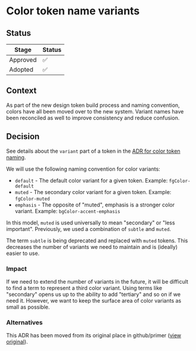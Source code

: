 # Color token name variants

## Status

| Stage    | Status      |
| -------- | ----------- |
| Approved | ✅ |
| Adopted  | ✅ |

## Context

As part of the new design token build process and naming convention, colors have all been moved over to the new system. Variant names have been reconciled as well to improve consistency and reduce confusion.

## Decision

See details about the `variant` part of a token in the [ADR for color token naming](./2023-03-28-color-token-naming.md).

We will use the following naming convention for color variants:

- `default` - The default color variant for a given token. Example: `fgColor-default`
- `muted` - The secondary color variant for a given token. Example: `fgColor-muted`
- `emphasis` - The opposite of "muted", emphasis is a stronger color variant. Example: `bgColor-accent-emphasis`

In this model, `muted` is used universally to mean "secondary" or "less important". Previously, we used a combination of `subtle` and `muted`.

The term `subtle` is being deprecated and replaced with `muted` tokens. This decreases the number of variants we need to maintain and is (ideally) easier to use.

### Impact

If we need to extend the number of variants in the future, it will be difficult to find a term to represent a third color variant. Using terms like "secondary" opens us up to the ability to add "tertiary" and so on if we need it. However, we want to keep the surface area of color variants as small as possible.

### Alternatives

<!-- Describe the available alternatives if any, and why the current apporach was chosen -->

This ADR has been moved from its original place in github/primer ([view original](https://github.com/github/primer/blob/85827cee9022657301b88c3548e8dd6e3f728afa/adrs/2023-03-28-color-token-name-variants.md)).
